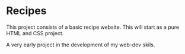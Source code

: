 # Recipes

This project consists of a basic recipe website.
This will start as a pure HTML and CSS project.

A very early project in the development of my web-dev skils.
